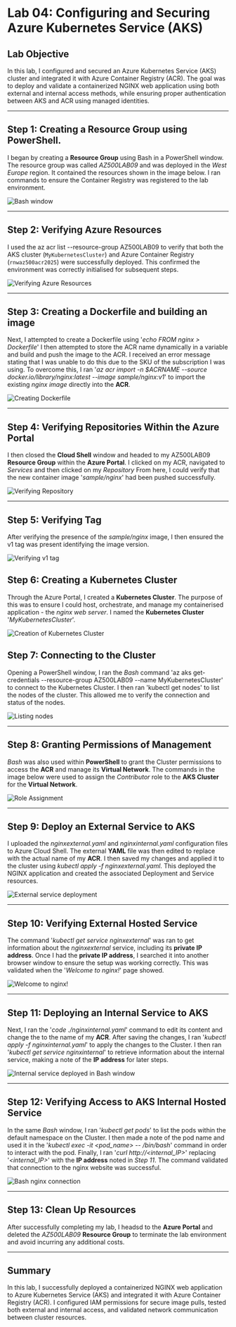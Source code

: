 # Lab 04: Configuring and Securing Azure Kubernetes Service (AKS)

## **Lab Objective**
In this lab, I configured and secured an Azure Kubernetes Service (AKS) cluster and integrated it with Azure Container Registry (ACR). 
The goal was to deploy and validate a containerized NGINX web application using both external and internal access methods, while ensuring proper authentication between AKS and ACR using managed identities.

---

## Step 1: Creating a Resource Group using PowerShell.
I began by creating a **Resource Group** using Bash in a PowerShell window. 
The resource group was called *AZ500LAB09* and was deployed in the *West Europe* region. 
It contained the resources shown in the image below. I ran commands to ensure the Container Registry was registered to the lab environment.


![Bash window](../IMG_2085.png)

---

## Step 2: Verifying Azure Resources
I used the  az acr list --resource-group AZ500LAB09 to verify that both the AKS cluster (`MyKubernetesCluster`) and Azure Container Registry (`rnwaz500acr2025`) were successfully deployed. 
This confirmed the environment was correctly initialised for subsequent steps.

![Verifying Azure Resources](../IMG_2087.png)

---

## Step 3: Creating a Dockerfile and building an image
Next, I attempted to create a Dockerfile using '*echo FROM nginx > Dockerfile*'
I then attempted to store the ACR name dynamically in a variable and build and push the image to the ACR.
I received an error message stating that I was unable to do this due to the SKU of the subscription I was using.
To overcome this, I ran '*az acr import -n $ACRNAME --source docker.io/library/nginx:latest --image sample/nginx:v1*' to import the existing *nginx image* directly into the **ACR**.

![Creating Dockerfile](../IMG_2089.png)

---

## Step 4: Verifying Repositories Within the Azure Portal
I then closed the **Cloud Shell** window and headed to my AZ500LAB09 **Resource Group** within the **Azure Portal**.
I clicked on my ACR, navigated to *Services* and then clicked on my *Repository* 
From here, I could verify that the new container image '*sample/nginx*' had been pushed successfully.

![Verifying Repository](../IMG_2091.png)

---

## Step 5: Verifying Tag
After verifying the presence of the *sample/nginx* image, I then ensured the v1 tag was present identifying the image version.

![Verifying v1 tag](../IMG_2090.png) 

## Step 6: Creating a Kubernetes Cluster
Through the Azure Portal, I created a **Kubernetes Cluster**.
The purpose of this was to ensure I could host, orchestrate, and manage my containerised application - the *nginx web server*. 
I named the **Kubernetes Cluster** '*MyKubernetesCluster*'. 

![Creation of Kubernetes Cluster](../IMG_2094.png) 

## Step 7: Connecting to the Cluster 
Opening a PowerShell window, I ran the *Bash* command 'az aks get-credentials --resource-group AZ500LAB09 --name MyKubernetesCluster' to connect to the Kubernetes Cluster.
I then ran 'kubectl get nodes' to list the nodes of the cluster. This allowed me to verify the connection and status of the nodes.

![Listing nodes](../IMG_2097.png)

---

## Step 8: Granting Permissions of Management
*Bash* was also used within **PowerShell** to grant the Cluster permissions to access the **ACR** and manage its **Virtual Network**.
The commands in the image below were used to assign the *Contributor* role to the **AKS Cluster** for the **Virtual Network**. 

![Role Assignment](../IMG_2098.png) 

___

## Step 9: Deploy an External Service to AKS
I uploaded the *nginxexternal.yaml* and *nginxinternal.yaml* configuration files to Azure Cloud Shell.
The external **YAML** file was then edited to replace *<ACRUniquename>* with the actual name of my **ACR**.
I then saved my changes and applied it to the cluster using *kubectl apply -f nginxexternal.yaml*. 
This deployed the NGINX application and created the associated Deployment and Service resources.

![External service deployment](../IMG_2099.png) 

---

## Step 10: Verifying External Hosted Service 
The command '*kubectl get service nginxexternal*' was ran to get information about the *nginxexternal* service, including its **private IP address**.
Once I had the **private IP address**, I searched it into another browser window to ensure the setup was working correctly.
This was validated when the '*Welcome to nginx!*' page showed. 

![Welcome to nginx!](../IMG_2101.png) 

---

## Step 11: Deploying an Internal Service to AKS
Next, I ran the '*code ./nginxinternal.yaml*' command to edit its content and change the *<ACRUniquename>* to the name of my **ACR**. 
After saving the changes, I ran '*kubectl apply -f nginxinternal.yaml*' to apply the changes to the Cluster.
I then ran '*kubectl get service nginxinternal*' to retrieve information about the internal service, making a note of the **IP address** for later steps.

![Internal service deployed in Bash window](../IMG_2105.png)

---

## Step 12: Verifying Access to AKS Internal Hosted Service
In the same *Bash* window, I ran '*kubectl get pods*' to list the pods within the default namespace on the Cluster.
I then made a note of the pod name and used it in the '*kubectl exec -it <pod_name> -- /bin/bash*' command in order to interact with the pod. 
Finally, I ran '*curl http://<internal_IP>*' replacing '*<internal_IP>*' with the **IP address** noted in *Step 11*.
The command validated that connection to the nginx website was successful. 

![Bash nginx connection](../IMG_2104.png)

--- 

## Step 13: Clean Up Resources 
After successfully completing my lab, I headsd to the **Azure Portal** and deleted the *AZ500LAB09* **Resource Group** to terminate the lab environment and avoid incurring any additional costs.

---

## Summary
In this lab, I successfully deployed a containerized NGINX web application to Azure Kubernetes Service (AKS) and integrated it with Azure Container Registry (ACR). I configured IAM permissions for secure image pulls, tested both external and internal access, and validated network communication between cluster resources.





